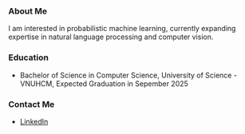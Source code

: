 <!-- ### Hi there 👋 -->

<!--
**ngphucdotpy/ngphucdotpy** is a ✨ _special_ ✨ repository because its `README.md` (this file) appears on your GitHub profile.

Here are some ideas to get you started:

- 🔭 I’m currently working on ...
- 🌱 I’m currently learning ...
- 👯 I’m looking to collaborate on ...
- 🤔 I’m looking for help with ...
- 💬 Ask me about ...
- 📫 How to reach me: ...
- 😄 Pronouns: ...
- ⚡ Fun fact: ...
-->

<!-- # Gia-Phuc Nguyen
## AI/ML Engineer -->

### About Me
I am interested in probabilistic machine learning, currently expanding expertise in natural language processing and computer vision.

### Education
- Bachelor of Science in Computer Science, University of Science - VNUHCM, Expected Graduation in Sepember 2025

<!-- ### Skills
- Programming Languages: C/C++, Python, Julia
- Frameworks & Libraries: PyTorch, Scikit-learn, NLTK, Hugging Face, MLflow, Docker.
- Data Manipulation & Visualization: Pandas, Polars, Matplotlib, Seaborn
- Big Data Technologies: Spark, Hadoop -->

<!-- ### Certifications
- AWS Certified Machine Learning - Specialty
- TensorFlow Developer Certificate
- Microsoft Certified: Azure Data Scientist Associate -->

### Contact Me
- [LinkedIn](https://www.linkedin.com/in/giaphucnguyen)
<!-- - Email: johndoe@example.com -->
